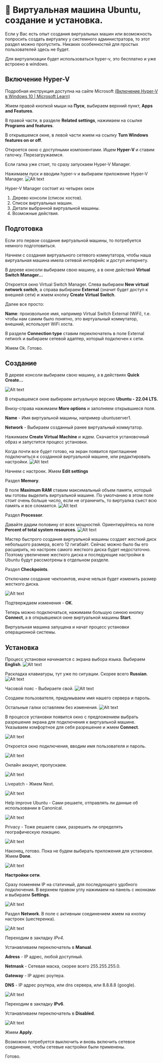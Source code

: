 # 🐧 Виртуальная машина Ubuntu, создание и установка.

Если у Вас есть опыт создания виртуальных машин или возможность попросить создать виртуалку у системного администратора, то этот раздел можно пропустить. Никаких особенностей для простых пользователей здесь не будет.

Для виртуализации будет использоваться hyper-v, это бесплатно и уже встроено в windows.

## Включение Hyper-V
Подробная инструкция доступна на сайте Microsoft [(Включение Hyper-V в Windows 10 | Microsoft Learn)](https://learn.microsoft.com/ru-ru/virtualization/hyper-v-on-windows/quick-start/enable-hyper-v#enable-the-hyper-v-role-through-settings)

Жмем правой кнопкой мыши на **Пуск**, выбираем верхний пункт, **Apps and Features**.

В правой части, в разделе **Related settings**, нажимаем на ссылке **Programs and features**.

В открывшемся окне, в левой части жмем на ссылку **Turn Windows features on or off**.

Откроется окно с доступными компонентами. Ищем **Hyper-V** и ставим галочку. Перезагружаемся.

Если галка уже стоит, то сразу запускаем Hyper-V Manager.

Нажимаем пуск и вводим hyper-v и выбираем приложение Hyper-V Manager.
![Alt text](images/VM-Hyper-V-Manager.png)

Hyper-V Manager состоит из четырех окон

1. Дерево консоли (список хостов).
1. Список виртуальных машин.
1. Детали выбранной виртуальной машины.
1. Возможные действия.

## Подготовка

Если это первое создание виртуальной машины, то потребуется немного подготовиться.

Начнем с создания виртуального сетевого коммутатора, чтобы наша виртуальная машина имела сетевой интерфейс и доступ интернету.

В дереве консоли выбираем свою машину, а в окне действий **Virtual Switch Manager...**

Откроется окно Virtual Switch Manager. Слева выбираем **New virtual network switch**, а справа выбираем **External** (значит будет доступ к внешней сети) и жмем кнопку **Create Virtual Switch**.

Далее все просто:

**Name**: произвольное имя, например Virtual Switch External (WiFi), т.е. чтобы нам самим было понятно, это виртуальный коммутатор, внешний, использует WiFi хоста.

В разделе **Connection type** ставим переключатель в поле External network и выбираем сетевой адаптер, который подключен к сети.

Жмем Ok. Готово.

## Создание

В дереве консоли выбираем свою машину, а в действиях **Quick Create...**

![Alt text](images/VM-Hyper-V-Quick-Create-Select-Ubuntu.png)

В открывшемся окне выбираем актуальную версию **Ubuntu - 22.04 LTS.**

Внизу-справа нажимаем **More options** и заполняем открывшиеся поля.

**Name** - Имя виртуальной машины, например ubuntuserver1.

**Network** - Выбираем созданный ранее виртуальный коммутатор.

Нажимаем **Create Virtual Machine** и ждем. Скачается установочный образ и запустится процесс установки.

Когда почти все будет готово, на экран появится приглашение подключиться к созданной виртуальной машине, или редактировать настройки.
![Alt text](images/VM-Hyper-V-Quick-Create-Successfully.png)

Начнем с настроек. Жмем **Edit settings**

Раздел **Memory**.

В поле **Maximum RAM** ставим максимальный объем памяти, который мы готовы выделить виртуальной машине. По умолчанию в этом поле стоит очень больше число, если не ограничить, то виртуалка съест всю память и все сломается.
![Alt text](images/VM-Hyper-V-Settings-Memory.png)

Раздел **Processor**.

Давайте дадим половину от всех мощностей. Ориентируйтесь на поле **Percent of total system resources**.
![Alt text](images/VM-Hyper-V-Settings-Processor.png)

Мастер быстрого создания виртуальной машины создает жесткий диск небольшого размера, всего 12 гигабайт. Сейчас можно было бы его расширить, но настроек самого жесткого диска будет недостаточно. Поэтому увеличение жесткого диска и последующие настройки в Ubuntu будут рассмотрены в отдельном разделе.

Раздел **Checkpoints**.

Отключаем создание чекпоинтов, иначе нельзя будет изменить размер жесткого диска.

![Alt text](images/vm-hyper-v-settings-checkpoints.png)

Подтверждаем изменения - **OK**.

Теперь можно подключаться, нажимаем большую синюю кнопку **Connect**, а в открывшемся окне виртуальной машины **Start**.

Виртуальная машина запущена и начат процесс установки операционной системы.

## Установка

Процесс установки начинается с экрана выбора языка. Выбираем **English**.
![Alt text](images/ubuntu-install-language-select.png)

Раскладка клавиатуры, тут уже по ситуации. Скорее всего **Russian**.
![Alt text](images/ubuntu-install-keyboard-layout.png)

Часовой пояс - Выбираете свой.
![Alt text](images/ubuntu-install-timezone.png)

Создаем пользователя, придумываем имя нашего сервера и пароль.

Остальные галки оставляем без изменения.
![Alt text](images/ubuntu-install-credentials.png)

В процессе установки появится окно с предложением выбрать разрешение экрана для подключения к виртуальной машине. Указываем комфортное для себя разрешение и жмем **Connect**.

![Alt text](images/ubuntu-install-display-configuration.png)

Откроется окно подключения, вводим имя пользователя и пароль.

![Alt text](images/ubuntu-install-xrdp-login.png)

Онлайн аккаунт, пропускаем.

![Alt text](images/ubuntu-install-online-account.png)

Livepatch - Жмем Next.

![Alt text](images/ubuntu-install-livepatch.png)

Help improve Ubuntu - Сами решаете, отправлять ли данные об использовании в Canonical.

![Alt text](images/ubuntu-install-help-improve.png)

Privacy - Тоже решаете сами, разрешить ли определять географическую локацию.

![Alt text](images/ubuntu-install-location-services.png)

Наконец, готово. Пока не будем выбирать приложения для установки. Жмем **Done**.

![Alt text](images/ubuntu-install-ready-to-go.png)

**Настройки сети**.

Сразу поменяем IP на статичный, для последующего удобного подключения. В верхнем правом углу нажимаем на панель с иконками и выбираем **Settings**.

![Alt text](images/ubuntu-settings.png)

Раздел **Network**. В поле с активным соединением жмем на кнопку настроек (шестеренка).

![Alt text](images/ubuntu-settings-network.png)

Переходим в закладку *IPv4*.

Устанавливаем переключатель в **Manual**.

**Adress** - IP адрес, любой доступный.

**Netmask** - Сетевая маска, скорее всего 255.255.255.0.

**Gateway** - IP адрес роутера.

**DNS** - IP адрес роутера, или dns сервера, или 8.8.8.8 (google).

![Alt text](images/ubuntu-settings-network-ipv4.png)
 

Переходим в закладку **IPv6**.

Устанавливаем переключатель в **Disabled**.

![Alt text](images/ubuntu-settings-network-ipv6.png)

Жмем **Apply**.

Возможно потребуется выключить и вновь включить сетевое соединение, чтобы сетевые настройки были применены.

Готово.